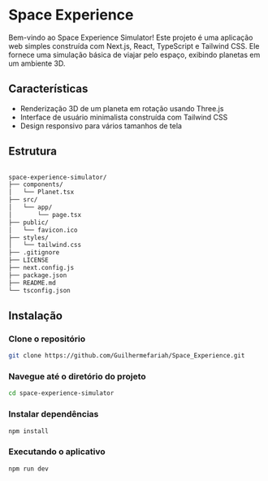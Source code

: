 # Space Experience

Bem-vindo ao Space Experience Simulator! Este projeto é uma aplicação web simples construída com Next.js, React, TypeScript e Tailwind CSS. Ele fornece uma simulação básica de viajar pelo espaço, exibindo planetas em um ambiente 3D.

## Características

* Renderização 3D de um planeta em rotação usando Three.js
* Interface de usuário minimalista construída com Tailwind CSS
* Design responsivo para vários tamanhos de tela

## Estrutura

```sh

space-experience-simulator/
├── components/
│   └── Planet.tsx
├── src/
│   └── app/
│       └── page.tsx
├── public/
│   └── favicon.ico
├── styles/
│   └── tailwind.css
├── .gitignore
├── LICENSE
├── next.config.js
├── package.json
├── README.md
└── tsconfig.json


```

## Instalação

### Clone o repositório

```sh
git clone https://github.com/Guilhermefariah/Space_Experience.git
```
### Navegue até o diretório do projeto
```sh
cd space-experience-simulator
```
### Instalar dependências
```sh
npm install
```
### Executando o aplicativo
```sh
npm run dev
```
